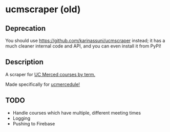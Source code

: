ucmscraper (old)
==========
## Deprecation
You should use https://github.com/karinassuni/ucmscraper instead; it has a much cleaner internal code and API, and you can even install it from PyPI!

## Description
A scraper for [UC Merced courses by term.](https://pbanssb.ucmerced.edu/pls/PROD/xhwschedule.p_selectsubject)

Made specifically for [ucmercedule!](https://github.com/karinassuni/ucmercedule)

## TODO
- Handle courses which have multiple, different meeting times
- Logging
- Pushing to Firebase

